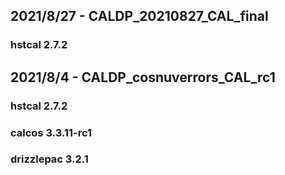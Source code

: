 ## 2021/8/27 - CALDP_20210827_CAL_final
### hstcal 2.7.2

## 2021/8/4 - CALDP_cosnuverrors_CAL_rc1
### hstcal 2.7.2
### calcos 3.3.11-rc1
### drizzlepac 3.2.1

